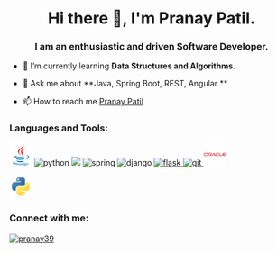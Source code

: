 





<h1 align="center">Hi there 👋, I'm Pranay Patil.</h1>
<h3 align="center">I am an enthusiastic and driven Software Developer.</h3>

- 🌱 I’m currently learning **Data Structures and Algorithms.**

- 💬 Ask me about **Java, Spring Boot, REST, Angular **

- 📫 How to reach me <a href="https://3pranay@gmail.com" target="blank">Pranay Patil</a>





<h3 align="left">Languages and Tools:</h3>
<p align="left"> <a href="https://www.djangoproject.com/" target="_blank"> 
<a href="https://www.java.com" target="_blank"> <img src="https://raw.githubusercontent.com/devicons/devicon/master/icons/java/java-original.svg" alt="java" width="40" height="40"/></a>
 <img src= "https://www.vectorlogo.zone/logos/gitlab/gitlab-ar21.svg" alt="python"  height="40"/>
 <img src= "https://www.vectorlogo.zone/logos/typescriptlang/typescriptlang-icon.sv" height="40"/>
<img src = "https://www.vectorlogo.zone/logos/springio/springio-ar21.svg" alt="spring"  height="40"/>
<img src="https://cdn.jsdelivr.net/gh/devicons/devicon/icons/django/django-plain-wordmark.svg" alt="django"  width = "40" height="40"/>
<a href="https://flask.palletsprojects.com/" target="_blank"><img src="https://www.vectorlogo.zone/logos/pocoo_flask/pocoo_flask-icon.svg" alt="flask" width="40" height="40"/> </a>
 <a href="https://git-scm.com/" target="_blank"> <img src="https://www.vectorlogo.zone/logos/git-scm/git-scm-icon.svg" alt="git" width="40" height="40"/> </a> 
 <a href="https://www.oracle.com/" target="_blank"> <img src="https://raw.githubusercontent.com/devicons/devicon/master/icons/oracle/oracle-original.svg" alt="oracle" width="40" height="40"/> </a> <a href="https://www.python.org" target="_blank">

<img src="https://raw.githubusercontent.com/devicons/devicon/master/icons/python/python-original.svg" alt="python" width="40" height="40"/> </a> </p>

<h3 align="left">Connect with me:</h3>
<p align="left">
<a href="https://linkedin.com/in/pranay39" target="blank"><img align="center" src="https://raw.githubusercontent.com/rahuldkjain/github-profile-readme-generator/master/src/images/icons/Social/linked-in-alt.svg" alt="pranay39" height="30" width="40" /></a>
</p>




<!-- ![Github Stat](https://github-readme-stats.vercel.app/api?username=Pranay39&theme=radical) -->


